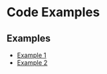# Code Examples

## Examples

- [Example 1](./example1/README.md)
- [Example 2](./example2/README.md)
